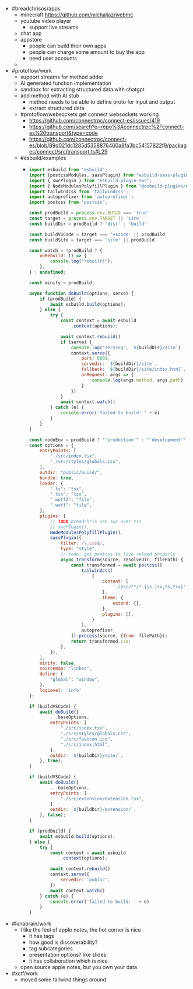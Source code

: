 - #breadchrisos/apps
	- minecraft https://github.com/michaljaz/webmc
	- youtube video player
		- support live streams
	- chat app
	- appstore
		- people can build their own apps
		- people can charge some amount to buy the app
		- need user accounts
	-
- #protoflow/work
	- support streams for method adder
	- AI generated function implementation
	- sandbox for extracting structured data with chatgpt
	- add method with AI stub
		- method needs to be able to define proto for input and output
		- extract structured data
	- #protoflow/websockets get connect websockets working
		- https://github.com/connectrpc/connect-es/issues/419
		- https://github.com/search?q=repo%3Aconnectrpc%2Fconnect-es%20transport&type=code
		- https://github.com/connectrpc/connect-es/blob/89d021dc1285d5358876460a8fa3bc54157822f9/packages/connect/src/transport.ts#L29
	- #esbuild/examples
		- ```js
		  import esbuild from "esbuild";
		  import {postcssModules, sassPlugin} from "esbuild-sass-plugin";
		  import { swcPlugin } from "esbuild-plugin-swc";
		  import { NodeModulesPolyfillPlugin } from "@esbuild-plugins/node-modules-polyfill";
		  import tailwindcss from 'tailwindcss';
		  import autoprefixer from 'autoprefixer';
		  import postcss from "postcss";
		  
		  const prodBuild = process.env.BUILD === 'true'
		  const target = process.env.TARGET || 'site'
		  const buildDir = prodBuild ? 'dist' : 'build'
		  
		  const buildVSCode = target === 'vscode' || prodBuild
		  const buildSite = target === 'site' || prodBuild
		  
		  const watch = !prodBuild ? {
		      onRebuild: () => {
		          console.log("rebuilt!");
		      },
		  } : undefined;
		  
		  const minify = prodBuild;
		  
		  async function doBuild(options, serve) {
		      if (prodBuild) {
		          await esbuild.build(options);
		      } else {
		          try {
		              const context = await esbuild
		                  .context(options);
		  
		              await context.rebuild()
		              if (serve) {
		                  console.log('serving', `${buildDir}/site`)
		                  context.serve({
		                      port: 8001,
		                      servedir: `${buildDir}/site`,
		                      fallback: `${buildDir}/site/index.html`,
		                      onRequest: args => {
		                          console.log(args.method, args.path)
		                      }
		                  })
		              }
		              await context.watch()
		          } catch (e) {
		              console.error('failed to build: ' + e)
		          }
		      }
		  }
		  
		  const nodeEnv = prodBuild ? "'production'" : "'development'";
		  const options = {
		      entryPoints: [
		          "./src/index.tsx",
		          "./src/styles/globals.css",
		      ],
		      outdir: "public/build/",
		      bundle: true,
		      loader: {
		          ".ts": "tsx",
		          ".tsx": "tsx",
		          ".woff2": "file",
		          ".woff": "file",
		      },
		      plugins: [
		          // TODO breadchris use swc over tsc
		          // swcPlugin(),
		          NodeModulesPolyfillPlugin(),
		          sassPlugin({
		              filter: /\.css$/,
		              type: "style",
		              // todo: get postcss to live reload properly
		              async transform(source, resolveDir, filePath) {
		                  const transformed = await postcss([
		                      tailwindcss(
		                          {
		                              content: [
		                                  './src/**/*.{js,jsx,ts,tsx}',
		                              ],
		                              theme: {
		                                  extend: {},
		                              },
		                              plugins: [],
		                          }
		                      ),
		                      autoprefixer,
		                  ]).process(source, {from: filePath});
		                  return transformed.css;
		              },
		          }),
		      ],
		      minify: false,
		      sourcemap: "linked",
		      define: {
		          "global": "window",
		      },
		      logLevel: 'info'
		  };
		  
		  if (buildVSCode) {
		      await doBuild({
		          ...baseOptions,
		          entryPoints: [
		              "./src/index.tsx",
		              "./src/styles/globals.css",
		              "./src/favicon.ico",
		              "./src/index.html",
		          ],
		          outdir: `${buildDir}/site/`,
		      }, true);
		  }
		  
		  if (buildVSCode) {
		      await doBuild({
		          ...baseOptions,
		          entryPoints: [
		              "./src/extension/extension.tsx",
		          ],
		          outdir: `${buildDir}/extension/`,
		      }, false);
		  }
		  
		  if (prodBuild) {
		      await esbuild.build(options);
		  } else {
		      try {
		          const context = await esbuild
		              .context(options);
		  
		          await context.rebuild()
		          context.serve({
		              servedir: 'public',
		          })
		          await context.watch()
		      } catch (e) {
		          console.error('failed to build: ' + e)
		      }
		  }
		  
		  ```
- #lunabrain/work
	- I like the feel of apple notes, the hot corner is nice
		- it has tags
		- how good is discoverability?
		- tag subcategories
		- presentation options? like slides
		- it has collaboration which is nice
	- open source apple notes, but you own your data
- #xctf/work
	- moved some tailwind things around